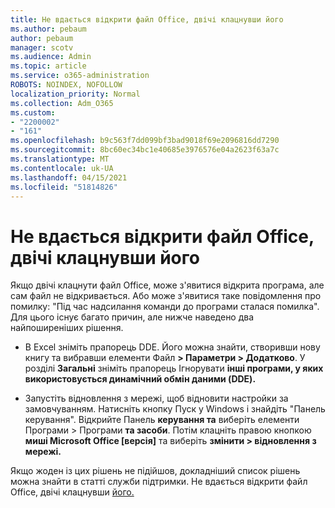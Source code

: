 ```yaml
---
title: Не вдається відкрити файл Office, двічі клацнувши його
ms.author: pebaum
author: pebaum
manager: scotv
ms.audience: Admin
ms.topic: article
ms.service: o365-administration
ROBOTS: NOINDEX, NOFOLLOW
localization_priority: Normal
ms.collection: Adm_O365
ms.custom:
- "2200002"
- "161"
ms.openlocfilehash: b9c563f7dd099bf3bad9018f69e2096816dd7290
ms.sourcegitcommit: 8bc60ec34bc1e40685e3976576e04a2623f63a7c
ms.translationtype: MT
ms.contentlocale: uk-UA
ms.lasthandoff: 04/15/2021
ms.locfileid: "51814826"
---
```

# <a name="double-clicking-an-office-file-fails-to-open-it"></a>Не вдається відкрити файл Office, двічі клацнувши його

Якщо двічі клацнути файл Office, може з'явитися відкрита програма, але сам файл не відкривається. Або може з'явитися таке повідомлення про помилку: "Під час надсилання команди до програми сталася помилка". Для цього існує багато причин, але нижче наведено два найпоширеніших рішення.

- В Excel зніміть прапорець DDE. Його можна знайти, створивши нову книгу та вибравши елементи Файл **> Параметри > Додатково**. У розділі **Загальні** зніміть прапорець Ігнорувати **інші програми, у яких використовується динамічний обмін даними (DDE).**

- Запустіть відновлення з мережі, щоб відновити настройки за замовчуванням. Натисніть кнопку Пуск у Windows і знайдіть "Панель керування". Відкрийте Панель **керування та** виберіть елементи Програми > Програми **та засоби**. Потім клацніть правою кнопкою **миші Microsoft Office [версія]** та виберіть **змінити > відновлення з мережі.**

Якщо жоден із цих рішень не підійшов, докладніший список рішень можна знайти в статті служби підтримки. Не вдається відкрити файл Office, двічі клацнувши [його.](https://support.office.com/article/Double-clicking-an-Office-file-fails-to-open-it-1e9c0ad9-34c8-4440-a42e-d30186b29ed6)
